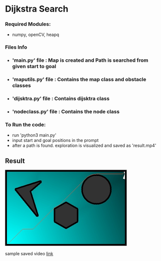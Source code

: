 # Dijkstra Search

### Required Modules:
- numpy, openCV, heapq

### Files Info
- ### 'main.py' file : Map is created and Path is searched from given start to goal
- ### 'maputils.py' file : Contains the map class and obstacle classes
- ### 'dijsktra.py' file : Contains dijsktra class 
- ### 'nodeclass.py' file : Contains the node class

### To Run the code:
- run 'python3 main.py'
- input start and goal positions in the prompt
- after a path is found. exploration is visualized and saved as 'result.mp4' 

## Result
![final_img](final.jpg)

sample saved video <a href="https://drive.google.com/file/d/15jOXQU6S-BWKdlwMldeloq7jviqo3YRt/view?usp=sharing">link</a>
